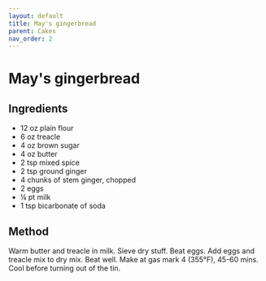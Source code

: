 ```yaml
---
layout: default
title: May's gingerbread
parent: Cakes
nav_order: 2
---
```


# May's gingerbread

## Ingredients

* 12 oz plain flour
* 6 oz treacle
* 4 oz brown sugar
* 4 oz butter
* 2 tsp mixed spice
* 2 tsp ground ginger
* 4 chunks of stem ginger, chopped
* 2 eggs
* ¼ pt milk
* 1 tsp bicarbonate of soda

## Method

Warm butter and treacle in milk. Sieve dry stuff. Beat eggs. 
Add eggs and treacle mix to dry mix. Beat well. Make at 
gas mark 4 (355°F), 45-60 mins. Cool before turning out of the tin. 

